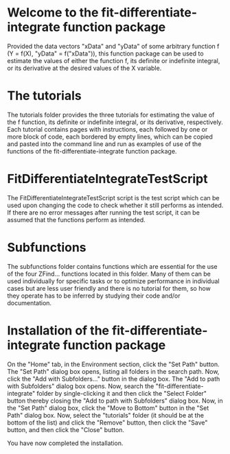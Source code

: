 # Welcome to the fit-differentiate-integrate function package
Provided the data vectors "xData" and "yData" of some arbitrary function f 
(Y = f(X), "yData" = f("xData")), this function package can be used to 
estimate the values of either the function f, its definite or indefinite 
integral, or its derivative at the desired values of the X variable. 

# The tutorials
The tutorials folder provides the three tutorials for estimating the value 
of the f function, its definite or indefinite integral, or its derivative, 
respectively. Each tutorial contains pages with instructions, each 
followed by one or more block of code, each bordered by empty lines, which 
can be copied and pasted into the command line and run as examples of use 
of the functions of the fit-differentiate-integrate function package. 

# FitDifferentiateIntegrateTestScript
The FitDifferentiateIntegrateTestScript script is the test script which 
can be used upon changing the code to check whether it still performs as 
intended. If there are no error messages after running the test script, it 
can be assumed that the functions perform as intended. 

# Subfunctions
The subfunctions folder contains functions which are essential for the use 
of the four ZFind... functions located in this folder. 
Many of them can be used individually for specific tasks or to optimize 
performance in individual cases but are less user friendly and there is no 
tutorial for them, so how they operate has to be inferred by studying 
their code and/or documentation. 

# Installation of the fit-differentiate-integrate function package
On the "Home" tab, in the Environment section, click the "Set Path" 
button. The "Set Path" dialog box opens, listing all folders in the search 
path. 
Now, click the "Add with Subfolders..." button in the dialog box. 
The "Add to path with Subfolders" dialog box opens. 
Now, search the "fit-differentiate-integrate" folder by single-clicking it 
and then click the "Select Folder" button thereby closing the "Add to path 
with Subfolders" dialog box. 
Now, in the "Set Path" dialog box, click the "Move to Bottom" button in 
the "Set Path" dialog box. 
Now, select the "tutorials" folder (it should be at the bottom of the 
list) and click the "Remove" button, then click the "Save" button, and 
then click the "Close" button. 

You have now completed the installation. 